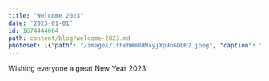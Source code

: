 ```yaml
---
title: "Welcome 2023"
date: "2023-01-01"
id: 1674444664
path: content/blog/welcome-2023.md
photoset: [{"path": "/images/ithehWmUdMxyjXp9nGDQ62.jpeg", "caption": "", "thumbnail": "True"}]
---
```

Wishing everyone a great New Year 2023!